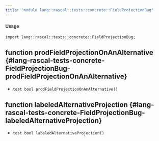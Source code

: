 ```yaml
---
title: "module lang::rascal::tests::concrete::FieldProjectionBug"
---
```


#### Usage

`import lang::rascal::tests::concrete::FieldProjectionBug;`


## function prodFieldProjectionOnAnAlternative {#lang-rascal-tests-concrete-FieldProjectionBug-prodFieldProjectionOnAnAlternative}

* ``test bool prodFieldProjectionOnAnAlternative()``

## function labeledAlternativeProjection {#lang-rascal-tests-concrete-FieldProjectionBug-labeledAlternativeProjection}

* ``test bool labeledAlternativeProjection()``

